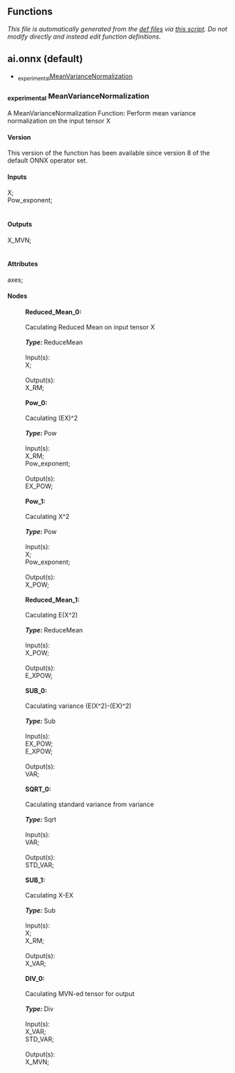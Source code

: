 ## Functions
*This file is automatically generated from the
            [def files](/onnx/defs) via [this script](/onnx/defs/gen_doc.py).
            Do not modify directly and instead edit function definitions.*
## ai.onnx (default)
  * <sub>experimental</sub><a href="#MeanVarianceNormalization">MeanVarianceNormalization</a>



### <sub>experimental</sub> <a name="MeanVarianceNormalization"></a><a name="meanvariancenormalization">**MeanVarianceNormalization**</a>

  A MeanVarianceNormalization Function: Perform mean variance normalization on the input tensor X

#### Version

This version of the function has been available since version 8 of the default ONNX operator set.

#### Inputs

<dl>
<dt>X; </dt>
<dt>Pow_exponent; </dt>
<br/></dl>

#### Outputs

<dl>
<dt>X_MVN; </dt>
<br/></dl>

#### Attributes

<dl>
<dt>axes;<br/></dt>
</dl>

#### Nodes

<dl>
<dd><b>Reduced_Mean_0: </b></dd><br/><dd>Caculating Reduced Mean on input tensor X</dd><br/><dd><b><i>Type: </i></b>ReduceMean</dd><br/><dd>Input(s):</dd><dd> X;</dd><br/>
<dd>Output(s):</dd><dd> X_RM;</dd><br/>
<dd><b>Pow_0: </b></dd><br/><dd>Caculating (EX)^2</dd><br/><dd><b><i>Type: </i></b>Pow</dd><br/><dd>Input(s):</dd><dd> X_RM;</dd><dd> Pow_exponent;</dd><br/>
<dd>Output(s):</dd><dd> EX_POW;</dd><br/>
<dd><b>Pow_1: </b></dd><br/><dd>Caculating X^2</dd><br/><dd><b><i>Type: </i></b>Pow</dd><br/><dd>Input(s):</dd><dd> X;</dd><dd> Pow_exponent;</dd><br/>
<dd>Output(s):</dd><dd> X_POW;</dd><br/>
<dd><b>Reduced_Mean_1: </b></dd><br/><dd>Caculating E(X^2)</dd><br/><dd><b><i>Type: </i></b>ReduceMean</dd><br/><dd>Input(s):</dd><dd> X_POW;</dd><br/>
<dd>Output(s):</dd><dd> E_XPOW;</dd><br/>
<dd><b>SUB_0: </b></dd><br/><dd>Caculating variance (E(X^2)-(EX)^2)</dd><br/><dd><b><i>Type: </i></b>Sub</dd><br/><dd>Input(s):</dd><dd> EX_POW;</dd><dd> E_XPOW;</dd><br/>
<dd>Output(s):</dd><dd> VAR;</dd><br/>
<dd><b>SQRT_0: </b></dd><br/><dd>Caculating standard variance from variance</dd><br/><dd><b><i>Type: </i></b>Sqrt</dd><br/><dd>Input(s):</dd><dd> VAR;</dd><br/>
<dd>Output(s):</dd><dd> STD_VAR;</dd><br/>
<dd><b>SUB_1: </b></dd><br/><dd>Caculating X-EX</dd><br/><dd><b><i>Type: </i></b>Sub</dd><br/><dd>Input(s):</dd><dd> X;</dd><dd> X_RM;</dd><br/>
<dd>Output(s):</dd><dd> X_VAR;</dd><br/>
<dd><b>DIV_0: </b></dd><br/><dd>Caculating MVN-ed tensor for output</dd><br/><dd><b><i>Type: </i></b>Div</dd><br/><dd>Input(s):</dd><dd> X_VAR;</dd><dd> STD_VAR;</dd><br/>
<dd>Output(s):</dd><dd> X_MVN;</dd><br/>
</dl>


